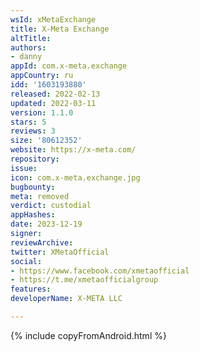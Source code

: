 ```yaml
---
wsId: xMetaExchange
title: X-Meta Exchange
altTitle: 
authors:
- danny
appId: com.x-meta.exchange
appCountry: ru
idd: '1603193880'
released: 2022-02-13
updated: 2022-03-11
version: 1.1.0
stars: 5
reviews: 3
size: '80612352'
website: https://x-meta.com/
repository: 
issue: 
icon: com.x-meta.exchange.jpg
bugbounty: 
meta: removed
verdict: custodial
appHashes: 
date: 2023-12-19
signer: 
reviewArchive: 
twitter: XMetaOfficial
social:
- https://www.facebook.com/xmetaofficial
- https://t.me/xmetaofficialgroup
features: 
developerName: X-META LLC

---
```


{% include copyFromAndroid.html %}
